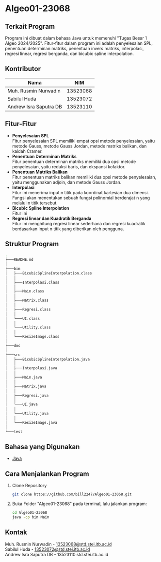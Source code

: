 # Algeo01-23068

## Terkait Program
Program ini dibuat dalam bahasa Java untuk memenuhi "Tugas Besar 1 Algeo 2024/2025". Fitur-fitur dalam program ini adalah penyelesaian SPL, penentuan determinan matriks, penentuan invers matriks, interpolasi, regresi linear, regresi berganda, dan bicubic spline interpolation.
## Kontributor
| Nama  | NIM | 
| ------------- | ------------- |
| Muh. Rusmin Nurwadin  | 13523068 |
| Sabilul Huda  | 13523072 |
| Andrew Isra Saputra DB  | 13523110 | 

## Fitur-Fitur
* **Penyelesaian SPL** <br>
Fitur penyelesaian SPL memiliki empat opsi metode penyelesaian, yaitu metode Gauss, metode Gauss Jordan, metode matriks balikan, dan kaidah Cramer.
*  **Penentuan Determinan Matriks** <br>
Fitur penentuan determinan matriks memiliki dua opsi metode penyelesaian, yaitu reduksi baris, dan ekspansi kofaktor.
* **Penentuan Matriks Balikan** <br>
Fitur penentuan matriks balikan memiliki dua opsi metode penyelesaian, yaitu menggunakan adjoin, dan metode Gauss Jordan.
* **Interpolasi** <br>
Fitur ini menerima input n titik pada koordinat kartesian dua dimensi. Fungsi akan menentukan sebuah fungsi polinomial berderajat n yang melalui n titik tersebut.
* **Bicubic Spline Interpolation** <br>
Fitur ini 
* **Regresi linear dan Kuadratik Berganda** <br>
Fitur ini menghitung regresi linear sederhana dan regresi kuadratik berdasarkan input n titik yang diberikan oleh pengguna.

## Struktur Program 
```bash
.
├───README.md
│
├───bin
│   ├───BicubicSplineInterpolation.class
│   │       
│   ├───Interpolasi.class
│   │
│   ├───Main.class
│   │
│   ├───Matrix.class
│   │
│   ├───Regresi.class
│   │
│   └───UI.class
│   │
│   └───Utility.class
│   │
│   └───ResizeImage.class
│
├───doc
│
├───src
│   ├───BicubicSplineInterpolation.java
│   │       
│   ├───Interpolasi.java
│   │
│   ├───Main.java
│   │
│   ├───Matrix.java
│   │
│   ├───Regresi.java
│   │
│   └───UI.java
│   │
│   └───Utility.java
│   │
│   └───ResizeImage.java
│
└───test
```
## Bahasa yang Digunakan
* [Java](https://www.java.com/en/)

## Cara Menjalankan Program
1. Clone Repository
   ```sh
   git clone https://github.com/bill2247/Algeo01-23068.git
   ```
3. Buka Folder "Algeo01-23068" pada terminal, lalu jalankan program:
   ```sh
   cd Algeo01-23068
   java -cp bin Main
   ```
## Kontak
Muh. Rusmin Nurwadin - 13523068@std.stei.itb.ac.id <br>
Sabilul Huda - 13523072@std.stei.itb.ac.id <br>
Andrew Isra Saputra DB - 13523110.std.stei.itb.ac.id
   
